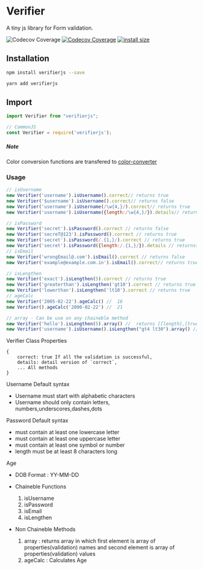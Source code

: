 # Verifier

A tiny js library for Form validation.

![Codecov Coverage](https://badgen.net/npm/node/next)
[![Codecov Coverage](https://badgen.net/codecov/c/github/vakhariaheet/verifierjs)](https://codecov.io/gh/vakhariaheet/verifierjs/)
[![install size](https://packagephobia.com/badge?p=verifierjs)](https://packagephobia.com/result?p=verifierjs)

## Installation

```bash
npm install verifierjs --save
```

```bash
yarn add verifierjs
```

## Import

```javascript
import Verifier from "verifierjs";
```

```JavaScript
// CommonJS
const Verifier = require('verifierjs');
```

##### Note

Color conversion functions are transfered to [color-converter](https://www.npmjs.com/package/color-convertor)

### Usage

```JavaScript
// isUsername
new Verifier('username').isUsername().correct// returns true
new Verifier('$username').isUsername().correct// returns false
new Verifier('username').isUsername(/\w{4,}/).correct// returns true
new Verifier('username').isUsername({length:/\w{4,}/}).details// returns {lenght:true}

// isPassword
new Verifier('secret').isPassword().correct // returns false
new Verifier('secreT@123').isPassword().correct // returns true
new Verifier('secret').isPassword(/.{1,}/).correct // returns true
new Verifier('secret').isPassword({length:/.{1,}/}).details // returns{lenght:true}
// isEmail
new Verifier('wrongEmail@.com').isEmail().correct // returns false
new Verifier('example@example.com.in').isEmail().correct// returns true

// isLengthen
new Verifier('exact').isLengthen(5).correct // returns true
new Verifier('greaterthan').isLengthen('gt10').correct // returns true
new Verifier('lowerthan').isLengthen('lt10').correct // returns true
// ageCalc
new Verifier('2005-02-22').ageCalc() //  16
new Verifier().ageCalc('2000-02-22') //  21

// array - Can be use on any chaineble method
new Verifier('hello').isLengthen(5).array() //  returns [[length],[true]]
new Verifier('username').isUsername().isLengthen("gt4 lt30").array() // returns[["start", "syntax", "length"],[true, true, true]]
```

Verifier Class Properties

```
{
    correct: true If all the validation is successful,
    details: detail version of `correct`,
    ... All methods
}
```

Username Default syntax

- Username must start with alphabetic characters
- Username should only contain letters, numbers,underscores,dashes,dots

Password Default syntax

- must contain at least one lowercase letter
- must contain at least one uppercase letter
- must contain at least one symbol or number
- length must be at least 8 characters long

Age

- DOB Format : YY-MM-DD

- Chaineble Functions
  1. isUsername
  2. isPassword
  3. isEmail
  4. isLengthen
- Non Chaineble Methods
  1. array : returns array in which first element is array of properties(validation) names
     and second element is array of properties(validation) values
  2. ageCalc : Calculates Age
